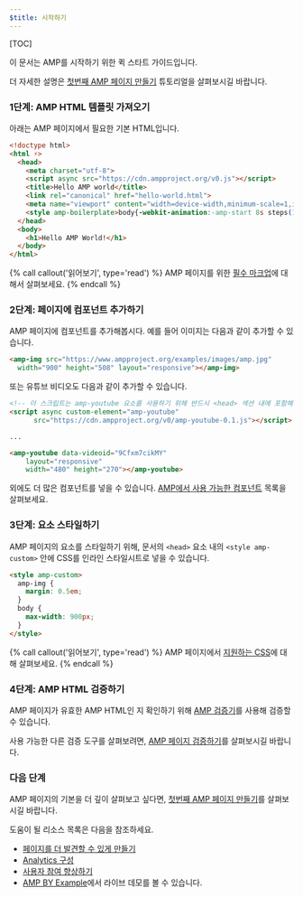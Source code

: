 ```yaml
---
$title: 시작하기
---
```

[TOC]

이 문서는 AMP를 시작하기 위한 퀵 스타트 가이드입니다.

더 자세한 설명은 [첫번째 AMP 페이지 만들기](/ko/docs/fundamentals/create.html)
튜토리얼을 살펴보시길 바랍니다.

### 1단계: AMP HTML 템플릿 가져오기

아래는 AMP 페이지에서 필요한 기본 HTML입니다.

```html
<!doctype html>
<html ⚡>
  <head>
    <meta charset="utf-8">
    <script async src="https://cdn.ampproject.org/v0.js"></script>
    <title>Hello AMP world</title>
    <link rel="canonical" href="hello-world.html">
    <meta name="viewport" content="width=device-width,minimum-scale=1,initial-scale=1">
    <style amp-boilerplate>body{-webkit-animation:-amp-start 8s steps(1,end) 0s 1 normal both;-moz-animation:-amp-start 8s steps(1,end) 0s 1 normal both;-ms-animation:-amp-start 8s steps(1,end) 0s 1 normal both;animation:-amp-start 8s steps(1,end) 0s 1 normal both}@-webkit-keyframes -amp-start{from{visibility:hidden}to{visibility:visible}}@-moz-keyframes -amp-start{from{visibility:hidden}to{visibility:visible}}@-ms-keyframes -amp-start{from{visibility:hidden}to{visibility:visible}}@-o-keyframes -amp-start{from{visibility:hidden}to{visibility:visible}}@keyframes -amp-start{from{visibility:hidden}to{visibility:visible}}</style><noscript><style amp-boilerplate>body{-webkit-animation:none;-moz-animation:none;-ms-animation:none;animation:none}</style></noscript>
  </head>
  <body>
    <h1>Hello AMP World!</h1>
  </body>
</html>
```

{% call callout('읽어보기', type='read') %}
AMP 페이지를 위한 [필수 마크업](/ko/docs/fundamentals/spec.html#required-markup)에 대해서 살펴보세요.
{% endcall %}

### 2단계: 페이지에 컴포넌트 추가하기

AMP 페이지에 컴포넌트를 추가해봅시다. 예를 들어 이미지는 다음과 같이 추가할 수 있습니다.

```html
<amp-img src="https://www.ampproject.org/examples/images/amp.jpg"
  width="900" height="508" layout="responsive"></amp-img>
```

또는 유튜브 비디오도 다음과 같이 추가할 수 있습니다.

```html
<!-- 이 스크립트는 amp-youtube 요소를 사용하기 위해 반드시 <head> 섹션 내에 포함해야합니다. -->
<script async custom-element="amp-youtube"
      src="https://cdn.ampproject.org/v0/amp-youtube-0.1.js"></script>

...

<amp-youtube data-videoid="9Cfxm7cikMY"
    layout="responsive"
    width="480" height="270"></amp-youtube>
```

외에도 더 많은 컴포넌트를 넣을 수 있습니다.
[AMP에서 사용 가능한 컴포넌트](/ko/docs/reference/components.html) 목록을 살펴보세요.

### 3단계: 요소 스타일하기

AMP 페이지의 요소를 스타일하기 위해, 문서의 `<head>` 요소 내의
`<style amp-custom>` 안에 CSS를 인라인 스타일시트로 넣을 수 있습니다.

```html
<style amp-custom>
  amp-img {
    margin: 0.5em;
  }
  body {
    max-width: 900px;
  }
</style>
```

{% call callout('읽어보기', type='read') %}
AMP 페이지에서 [지원하는 CSS](/ko/docs/design/responsive/style_pages.html)에 대해 살펴보세요.
{% endcall %}

### 4단계: AMP HTML 검증하기

AMP 페이지가 유효한 AMP HTML인 지 확인하기 위해
[AMP 검증기](https://validator.ampproject.org/)를 사용해 검증할 수 있습니다.

사용 가능한 다른 검증 도구를 살펴보려면, [AMP 페이지
검증하기](/ko/docs/fundamentals/validate.html)를 살펴보시길 바랍니다.

### 다음 단계

AMP 페이지의 기본을 더 깊이 살펴보고 싶다면, [첫번째 AMP 페이지
만들기](/ko/docs/fundamentals/create.html)를 살펴보시길 바랍니다.

도움이 될 리소스 목록은 다음을 참조하세요.

* [페이지를 더 발견할 수 있게 만들기](/ko/docs/fundamentals/discovery.html)
* [Analytics 구성](/ko/docs/analytics/analytics_amp.html)
* [사용자 참여 향상하기](/ko/docs/fundamentals/engagement.html)
* [AMP BY Example](https://ampbyexample.com/)에서 라이브 데모를 볼 수 있습니다.
